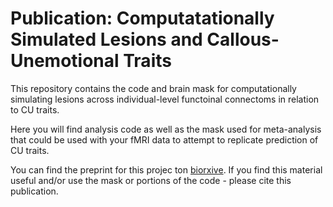 # Publication: Computatationally Simulated Lesions and Callous-Unemotional Traits
This repository contains the code and brain mask for computationally simulating lesions across individual-level functoinal connectoms in relation to CU traits.

Here you will find analysis code as well as the mask used for meta-analysis that could be used with your fMRI data to attempt to replicate prediction of CU traits. 

You can find the preprint for this projec ton [biorxive](https://doi.org/10.1101/2022.10.07.511379). If you find this material useful and/or use the mask or portions of the code - please cite this publication. 
